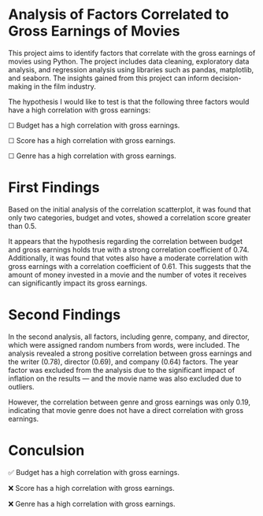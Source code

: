 # Analysis of Factors Correlated to Gross Earnings of Movies
This project aims to identify factors that correlate with the gross earnings of movies using Python. The project includes data cleaning, exploratory data analysis, and regression analysis using libraries such as pandas, matplotlib, and seaborn. The insights gained from this project can inform decision-making in the film industry.

The hypothesis I would like to test is that the following three factors would have a high correlation with gross earnings:

&#x2610; Budget has a high correlation with gross earnings.

&#x2610; Score has a high correlation with gross earnings.

&#x2610; Genre has a high correlation with gross earnings.

# First Findings 
Based on the initial analysis of the correlation scatterplot, it was found that only two categories, budget and votes, showed a correlation score greater than 0.5.

It appears that the hypothesis regarding the correlation between budget and gross earnings holds true with a strong correlation coefficient of 0.74. Additionally, it was found that votes also have a moderate correlation with gross earnings with a correlation coefficient of 0.61. This suggests that the amount of money invested in a movie and the number of votes it receives can significantly impact its gross earnings. 

# Second Findings 
In the second analysis, all factors, including genre, company, and director, which were assigned random numbers from words, were included. The analysis revealed a strong positive correlation between gross earnings and the writer (0.78), director (0.69), and company (0.64) factors. The year factor was excluded from the analysis due to the significant impact of inflation on the results — and the movie name was also excluded due to outliers.

However, the correlation between genre and gross earnings was only 0.19, indicating that movie genre does not have a direct correlation with gross earnings.

# Conculsion
:white_check_mark: Budget has a high correlation with gross earnings.

:x: Score has a high correlation with gross earnings.

:x: Genre has a high correlation with gross earnings.

